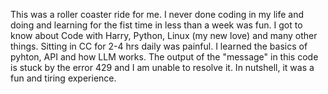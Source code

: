 This was a roller coaster ride for me.
I never done coding in my life and doing and learning for the fist time in less than a week was fun.
I got to know about Code with Harry, Python, Linux (my new love) and many other things.
Sitting in CC for 2-4 hrs daily was painful.
I learned the basics of pyhton, API and how LLM works.
The output of the "message" in this code is stuck by the error 429 and I am unable to resolve it.
In nutshell, it was a fun and tiring experience.






























































